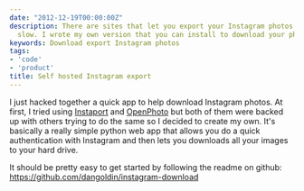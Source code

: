 ```yaml
---
date: "2012-12-19T00:00:00Z"
description: There are sites that let you export your Instagram photos but they're
  slow. I wrote my own version that you can install to download your phoots
keywords: Download export Instagram photos
tags:
- 'code'
- 'product'
title: Self hosted Instagram export
---
```



I just hacked together a quick app to help download Instagram photos. At first, I tried using <a href="http://instaport.me">Instaport</a> and <a href="https://openphoto.me/">OpenPhoto</a> but both of them were backed up with others trying to do the same so I decided to create my own. It's basically a really simple python web app that allows you do a quick authentication with Instagram and then lets you downloads all your images to your hard drive.

It should be pretty easy to get started by following the readme on github: <a href="https://github.com/dangoldin/instagram-download">https://github.com/dangoldin/instagram-download</a>